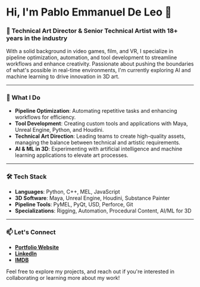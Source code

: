# Hi, I'm Pablo Emmanuel De Leo 👋

### 🚀 Technical Art Director & Senior Technical Artist with 18+ years in the industry

With a solid background in video games, film, and VR, I specialize in pipeline optimization, automation, and tool development to streamline workflows and enhance creativity. Passionate about pushing the boundaries of what's possible in real-time environments, I'm currently exploring AI and machine learning to drive innovation in 3D art.

---

### 💼 What I Do

- **Pipeline Optimization**: Automating repetitive tasks and enhancing workflows for efficiency.
- **Tool Development**: Creating custom tools and applications with Maya, Unreal Engine, Python, and Houdini.
- **Technical Art Direction**: Leading teams to create high-quality assets, managing the balance between technical and artistic requirements.
- **AI & ML in 3D**: Experimenting with artificial intelligence and machine learning applications to elevate art processes.

---

### 🛠️ Tech Stack

- **Languages**: Python, C++, MEL, JavaScript
- **3D Software**: Maya, Unreal Engine, Houdini, Substance Painter
- **Pipeline Tools**: PyMEL, PyQt, USD, Perforce, Git
- **Specializations**: Rigging, Automation, Procedural Content, AI/ML for 3D

---

### 📫 Let's Connect

- **[Portfolio Website](http://www.pabloemmanueldeleo.com)**
- **[LinkedIn](http://www.linkedin.com/in/pabloemmanueldeleo/)**
- **[IMDB](http://www.imdb.com/name/nm4443723/)**

Feel free to explore my projects, and reach out if you're interested in collaborating or learning more about my work!
